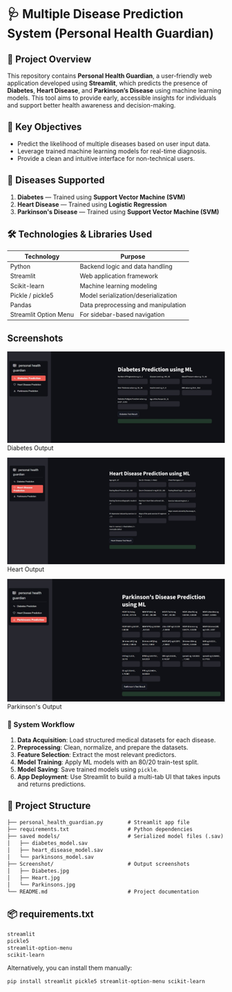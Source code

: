# 🩺 Multiple Disease Prediction System (Personal Health Guardian)

## 🚀 Project Overview

This repository contains **Personal Health Guardian**, a user-friendly web application developed using **Streamlit**, which predicts the presence of **Diabetes**, **Heart Disease**, and **Parkinson’s Disease** using machine learning models. This tool aims to provide early, accessible insights for individuals and support better health awareness and decision-making.

## 🎯 Key Objectives

- Predict the likelihood of multiple diseases based on user input data.
- Leverage trained machine learning models for real-time diagnosis.
- Provide a clean and intuitive interface for non-technical users.

## 🧠 Diseases Supported

1. **Diabetes** — Trained using **Support Vector Machine (SVM)**
2. **Heart Disease** — Trained using **Logistic Regression**
3. **Parkinson's Disease** — Trained using **Support Vector Machine (SVM)**

## 🛠️ Technologies & Libraries Used

| Technology         | Purpose                                      |
|--------------------|----------------------------------------------|
| Python             | Backend logic and data handling              |
| Streamlit          | Web application framework                    |
| Scikit-learn       | Machine learning modeling                    |
| Pickle / pickle5   | Model serialization/deserialization          |
| Pandas             | Data preprocessing and manipulation          |
| Streamlit Option Menu | For sidebar-based navigation              |



## Screenshots

![Screenshot 1](./Screenshot/Diabetes.jpg)
Diabetes Output

![Screenshot 2](./Screenshot/Heart.jpg)
Heart Output

![Screenshot 3](./Screenshot/Parkinsons.jpg)
Parkinson's Output

### 🧬 System Workflow

1. **Data Acquisition**: Load structured medical datasets for each disease.
2. **Preprocessing**: Clean, normalize, and prepare the datasets.
3. **Feature Selection**: Extract the most relevant predictors.
4. **Model Training**: Apply ML models with an 80/20 train-test split.
5. **Model Saving**: Save trained models using `pickle`.
6. **App Deployment**: Use Streamlit to build a multi-tab UI that takes inputs and returns predictions.

## 📂 Project Structure

```
├── personal_health_guardian.py        # Streamlit app file
├── requirements.txt                   # Python dependencies
├── saved models/                      # Serialized model files (.sav)
│   ├── diabetes_model.sav
│   ├── heart_disease_model.sav
│   └── parkinsons_model.sav
├── Screenshot/                        # Output screenshots
│   ├── Diabetes.jpg
│   ├── Heart.jpg
│   └── Parkinsons.jpg
└── README.md                          # Project documentation
```

## 📦 requirements.txt

```
streamlit
pickle5
streamlit-option-menu
scikit-learn
```

Alternatively, you can install them manually:
```bash
pip install streamlit pickle5 streamlit-option-menu scikit-learn
```